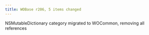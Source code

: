 ```yaml
---
title: WOBase r206, 5 items changed
---
```


NSMutableDictionary category migrated to WOCommon, removing all references
